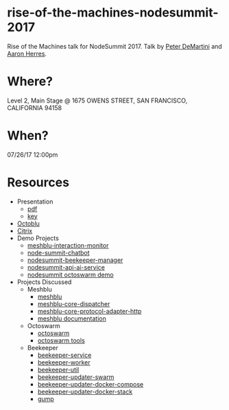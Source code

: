 # rise-of-the-machines-nodesummit-2017

Rise of the Machines talk for NodeSummit 2017. Talk by [Peter DeMartini](https://github.com/peterdemartini) and [Aaron Herres](https://github.com/redaphid).

# Where?

Level 2, Main Stage @ 1675 OWENS STREET, SAN FRANCISCO, CALIFORNIA 94158

# When?

07/26/17 12:00pm

# Resources

* Presentation
  - [pdf](/rise-of-the-machines.pdf)
  - [key](/rise-of-the-machines.key)
* [Octoblu](https://www.octoblu.com/)
* [Citrix](https://www.citrix.com/)
* Demo Projects
  - [meshblu-interaction-monitor](https://github.com/octoblu/meshblu-interaction-monitor)
  - [node-summit-chatbot](https://github.com/octoblu/node-summit-chatbot)
  - [nodesummit-beekeeper-manager](https://github.com/octoblu/nodesummit-beekeeper-manager)
  - [nodesummit-api-ai-service](https://github.com/octoblu/nodesummit-api-ai-service)
  - [nodesummit octoswarm demo](https://github.com/peterdemartini/octoswarm-stacks)
* Projects Discussed
  - Meshblu
    - [meshblu](https://github.com/octoblu/meshblu)
    - [meshblu-core-dispatcher](https://github.com/octoblu/meshblu-core-dispatcher)
    - [meshblu-core-protocol-adapter-http](https://github.com/octoblu/meshblu-core-protocol-adapter-http)
    - [meshblu documentation](https://developer.octoblu.com/v1.0/docs/meshblu)
  - Octoswarm
    - [octoswarm](https://github.com/octoblu/octoswarm)
    - [octoswarm tools](https://github.com/octoblu/ops-tools-octoswarm)
  - Beekeeper
    - [beekeeper-service](https://github.com/octoblu/beekeeper-service)
    - [beekeeper-worker](https://github.com/octoblu/beekeeper-worker)
    - [beekeeper-util](https://github.com/octoblu/beekeeper-util)
    - [beekeeper-updater-swarm](https://github.com/octoblu/beekeeper-updater-swarm)
    - [beekeeper-updater-docker-compose](https://github.com/octoblu/beekeeper-updater-docker-compose)
    - [beekeeper-updater-docker-stack](https://github.com/octoblu/beekeeper-updater-docker-stack)
    - [gump](https://github.com/octoblu/unix-dev-tools-gump)
